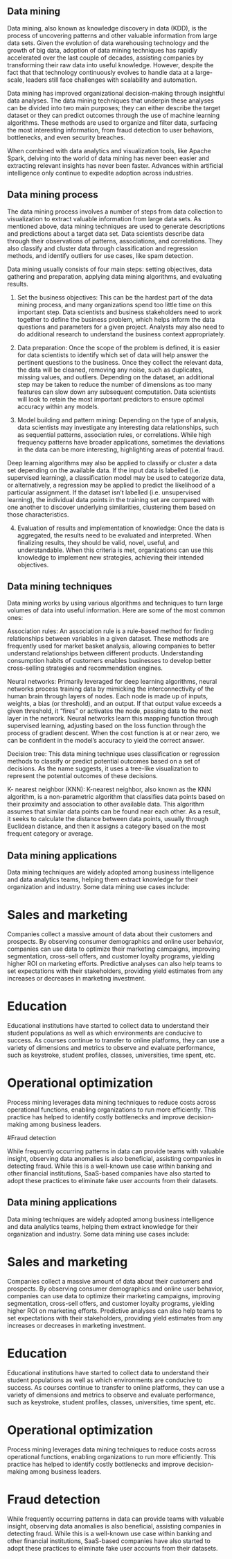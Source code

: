 ## Data mining
Data mining, also known as knowledge discovery in data (KDD), is the process of uncovering patterns and other valuable information from large data sets. Given the evolution of data warehousing technology and the growth of big data, adoption of data mining techniques has rapidly accelerated over the last couple of decades, assisting companies by transforming their raw data into useful knowledge. However, despite the fact that that technology continuously evolves to handle data at a large-scale, leaders still face challenges with scalability and automation.

Data mining has improved organizational decision-making through insightful data analyses. The data mining techniques that underpin these analyses can be divided into two main purposes; they can either describe the target dataset or they can predict outcomes through the use of machine learning algorithms. These methods are used to organize and filter data, surfacing the most interesting information, from fraud detection to user behaviors, bottlenecks, and even security breaches.

When combined with data analytics and visualization tools, like Apache Spark, delving into the world of data mining has never been easier and extracting relevant insights has never been faster. Advances within artificial intelligence only continue to expedite adoption across industries. 
## Data mining process
The data mining process involves a number of steps from data collection to visualization to extract valuable information from large data sets. As mentioned above, data mining techniques are used to generate descriptions and predictions about a target data set. Data scientists describe data through their observations of patterns, associations, and correlations. They also classify and cluster data through classification and regression methods, and identify outliers for use cases, like spam detection.

Data mining usually consists of four main steps: setting objectives, data gathering and preparation, applying data mining algorithms, and evaluating results.

1. Set the business objectives: This can be the hardest part of the data mining process, and many organizations spend too little time on this important step. Data scientists and business stakeholders need to work together to define the business problem, which helps inform the data questions and parameters for a given project. Analysts may also need to do additional research to understand the business context appropriately.

2. Data preparation: Once the scope of the problem is defined, it is easier for data scientists to identify which set of data will help answer the pertinent questions to the business. Once they collect the relevant data, the data will be cleaned, removing any noise, such as duplicates, missing values, and outliers. Depending on the dataset, an additional step may be taken to reduce the number of dimensions as too many features can slow down any subsequent computation. Data scientists will look to retain the most important predictors to ensure optimal accuracy within any models.

3. Model building and pattern mining: Depending on the type of analysis, data scientists may investigate any interesting data relationships, such as sequential patterns, association rules, or correlations. While high frequency patterns have broader applications, sometimes the deviations in the data can be more interesting, highlighting areas of potential fraud.

Deep learning algorithms may also be applied to classify or cluster a data set depending on the available data. If the input data is labelled (i.e. supervised learning), a classification model may be used to categorize data, or alternatively, a regression may be applied to predict the likelihood of a particular assignment. If the dataset isn’t labelled (i.e. unsupervised learning), the individual data points in the training set are compared with one another to discover underlying similarities, clustering them based on those characteristics.

4. Evaluation of results and implementation of knowledge: Once the data is aggregated, the results need to be evaluated and interpreted. When finalizing results, they should be valid, novel, useful, and understandable. When this criteria is met, organizations can use this knowledge to implement new strategies, achieving their intended objectives.

## Data mining techniques
Data mining works by using various algorithms and techniques to turn large volumes of data into useful information. Here are some of the most common ones:

Association rules: An association rule is a rule-based method for finding relationships between variables in a given dataset. These methods are frequently used for market basket analysis, allowing companies to better understand relationships between different products. Understanding consumption habits of customers enables businesses to develop better cross-selling strategies and recommendation engines.

Neural networks: Primarily leveraged for deep learning algorithms, neural networks process training data by mimicking the interconnectivity of the human brain through layers of nodes. Each node is made up of inputs, weights, a bias (or threshold), and an output. If that output value exceeds a given threshold, it “fires” or activates the node, passing data to the next layer in the network. Neural networks learn this mapping function through supervised learning, adjusting based on the loss function through the process of gradient descent. When the cost function is at or near zero, we can be confident in the model’s accuracy to yield the correct answer.

Decision tree: This data mining technique uses classification or regression methods to classify or predict potential outcomes based on a set of decisions. As the name suggests, it uses a tree-like visualization to represent the potential outcomes of these decisions.

K- nearest neighbor (KNN): K-nearest neighbor, also known as the KNN algorithm, is a non-parametric algorithm that classifies data points based on their proximity and association to other available data. This algorithm assumes that similar data points can be found near each other. As a result, it seeks to calculate the distance between data points, usually through Euclidean distance, and then it assigns a category based on the most frequent category or average.

## Data mining applications
Data mining techniques are widely adopted among business intelligence and data analytics teams, helping them extract knowledge for their organization and industry. Some data mining use cases include:

# Sales and marketing
 
Companies collect a massive amount of data about their customers and prospects. By observing consumer demographics and online user behavior, companies can use data to optimize their marketing campaigns, improving segmentation, cross-sell offers, and customer loyalty programs, yielding higher ROI on marketing efforts. Predictive analyses can also help teams to set expectations with their stakeholders, providing yield estimates from any increases or decreases in marketing investment.

# Education
 
Educational institutions have started to collect data to understand their student populations as well as which environments are conducive to success. As courses continue to transfer to online platforms, they can use a variety of dimensions and metrics to observe and evaluate performance, such as keystroke, student profiles, classes, universities, time spent, etc.

# Operational optimization
 
Process mining leverages data mining techniques to reduce costs across operational functions, enabling organizations to run more efficiently. This practice has helped to identify costly bottlenecks and improve decision-making among business leaders.

#Fraud detection
 
While frequently occurring patterns in data can provide teams with valuable insight, observing data anomalies is also beneficial, assisting companies in detecting fraud. While this is a well-known use case within banking and other financial institutions, SaaS-based companies have also started to adopt these practices to eliminate fake user accounts from their datasets.

## Data mining applications
Data mining techniques are widely adopted among business intelligence and data analytics teams, helping them extract knowledge for their organization and industry. Some data mining use cases include:

# Sales and marketing
 
Companies collect a massive amount of data about their customers and prospects. By observing consumer demographics and online user behavior, companies can use data to optimize their marketing campaigns, improving segmentation, cross-sell offers, and customer loyalty programs, yielding higher ROI on marketing efforts. Predictive analyses can also help teams to set expectations with their stakeholders, providing yield estimates from any increases or decreases in marketing investment.

# Education
 
Educational institutions have started to collect data to understand their student populations as well as which environments are conducive to success. As courses continue to transfer to online platforms, they can use a variety of dimensions and metrics to observe and evaluate performance, such as keystroke, student profiles, classes, universities, time spent, etc.

# Operational optimization
 
Process mining leverages data mining techniques to reduce costs across operational functions, enabling organizations to run more efficiently. This practice has helped to identify costly bottlenecks and improve decision-making among business leaders.

# Fraud detection
 
While frequently occurring patterns in data can provide teams with valuable insight, observing data anomalies is also beneficial, assisting companies in detecting fraud. While this is a well-known use case within banking and other financial institutions, SaaS-based companies have also started to adopt these practices to eliminate fake user accounts from their datasets.

